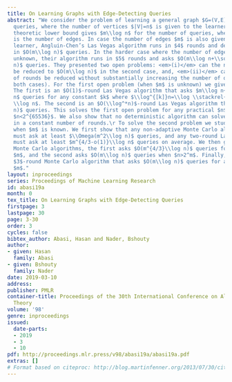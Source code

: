 ```yaml
---
title: On Learning Graphs with Edge-Detecting Queries
abstract: "We consider the problem of learning a general graph $G=(V,E)$ using edge-detecting
  queries, where the number of vertices $|V|=n$ is given to the learner. The information
  theoretic lower bound gives $m\\log n$ for the number of queries, where $m=|E|$
  is the number of edges. In case the number of edges $m$ is also given to the
  learner, Angluin-Chen’s Las Vegas algorithm runs in $4$ rounds and detects the edges
  in $O(m\\log n)$ queries. In the harder case where the number of edges $m$ is
  unknown, their algorithm runs in $5$ rounds and asks $O(m\\log n+\\sqrt{m}\\log^2
  n)$ queries. They presented two open problems: <em>(i)</em> can the number of queries
  be reduced to $O(m\\log n)$ in the second case, and, <em>(ii)</em> can the number
  of rounds be reduced without substantially increasing the number of queries (in
  both cases). For the first open problem (when $m$ is unknown) we give two algorithms.
  The first is an $O(1)$-round Las Vegas algorithm that asks $m\\log n+\\sqrt{m}(\\log^{[k]}n)\\log
  n$ queries for any constant $k$ where $\\log^{[k]}n=\\log \\stackrel{k}{\\cdots}
  \\log n$. The second is an $O(\\log^*n)$-round Las Vegas algorithm that asks $O(m\\log
  n)$ queries. This solves the first open problem for any practical $n$, for example,
  $n<2^{65536}$. We also show that no deterministic algorithm can solve this problem
  in a constant number of rounds.\r To solve the second problem we study the case
  when $m$ is known. We first show that any non-adaptive Monte Carlo algorithm (one-round)
  must ask at least $\\Omega(m^2\\log n)$ queries, and any two-round Las Vegas algorithm
  must ask at least $m^{4/3-o(1)}\\log n$ queries on average. We then give two two-round
  Monte Carlo algorithms, the first asks $O(m^{4/3}\\log n)$ queries for any $n$ and
  $m$, and the second asks $O(m\\log n)$ queries when $n>2^m$. Finally, we give a
  $3$-round Monte Carlo algorithm that asks $O(m\\log n)$ queries for any $n$ and
  $m$."
layout: inproceedings
series: Proceedings of Machine Learning Research
id: abasi19a
month: 0
tex_title: On Learning Graphs with Edge-Detecting Queries
firstpage: 3
lastpage: 30
page: 3-30
order: 3
cycles: false
bibtex_author: Abasi, Hasan and Nader, Bshouty
author:
- given: Hasan
  family: Abasi
- given: Bshouty
  family: Nader
date: 2019-03-10
address: 
publisher: PMLR
container-title: Proceedings of the 30th International Conference on Algorithmic Learning
  Theory
volume: '98'
genre: inproceedings
issued:
  date-parts:
  - 2019
  - 3
  - 10
pdf: http://proceedings.mlr.press/v98/abasi19a/abasi19a.pdf
extras: []
# Format based on citeproc: http://blog.martinfenner.org/2013/07/30/citeproc-yaml-for-bibliographies/
---
```

